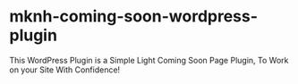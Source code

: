# mknh-coming-soon-wordpress-plugin
This WordPress Plugin is a Simple Light Coming Soon Page Plugin, To Work on your Site With Confidence!

